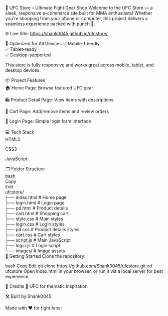 🥋 UFC Store – Ultimate Fight Gear Shop
Welcome to the UFC Store — a sleek, responsive e-commerce site built for MMA enthusiasts! Whether you're shopping from your phone or computer, this project delivers a seamless experience packed with punch 🥊.

🌐 Live Site: https://shank0045.github.io/ufcstore/

📱 Optimized for All Devices
✅ Mobile-friendly </br>
✅ Tablet-ready</br>
✅ Desktop-supported</br>

This store is fully responsive and works great across mobile, tablet, and desktop devices.</br>

📦 Project Features</br>
🏠 Home Page: Browse featured UFC gear</br>

🛍️ Product Detail Page: View items with descriptions</br>

🛒 Cart Page: Add/remove items and review orders</br>

🔐 Login Page: Simple login form interface</br>
</br>
💻 Tech Stack</br>
HTML5</br>

CSS3</br>

JavaScript</br>

🗂️ Folder Structure</br>
bash</br>
Copy</br>
Edit</br>
ufcstore/</br>
├── index.html           # Home page</br>
├── login.html           # Login page</br>
├── pd.html              # Product details</br>
├── cart.html            # Shopping cart</br>
├── style.css            # Main styles</br>
├── login.css            # Login styles</br>
├── pd.css               # Product details styles</br>
├── cart.css             # Cart styles</br>
├── script.js            # Main JavaScript</br>
├── login.js             # Login script</br>
└── images/              # Image assets</br>
🚀 Getting Started
Clone the repository:

bash
Copy
Edit
git clone https://github.com/Shank0045/ufcstore.git
cd ufcstore
Open index.html in your browser, or run it via a local server for best experience.



📣 Credits
🔗 UFC for thematic inspiration

🛠️ Built by Shank0045

Made with ❤️ for fight fans!
